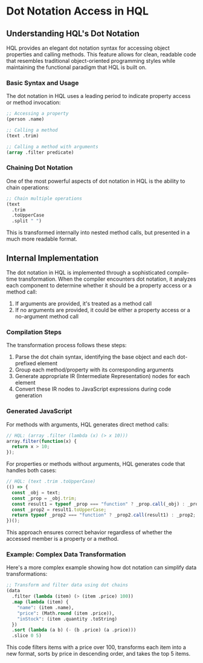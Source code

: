 # Dot Notation Access in HQL

## Understanding HQL's Dot Notation

HQL provides an elegant dot notation syntax for accessing object properties and calling methods. This feature allows for clean, readable code that resembles traditional object-oriented programming styles while maintaining the functional paradigm that HQL is built on.

### Basic Syntax and Usage

The dot notation in HQL uses a leading period to indicate property access or method invocation:

```lisp
;; Accessing a property
(person .name)

;; Calling a method
(text .trim)

;; Calling a method with arguments
(array .filter predicate)
```

### Chaining Dot Notation

One of the most powerful aspects of dot notation in HQL is the ability to chain operations:

```lisp
;; Chain multiple operations
(text
  .trim
  .toUpperCase
  .split " ")
```

This is transformed internally into nested method calls, but presented in a much more readable format.

## Internal Implementation

The dot notation in HQL is implemented through a sophisticated compile-time transformation. When the compiler encounters dot notation, it analyzes each component to determine whether it should be a property access or a method call:

1. If arguments are provided, it's treated as a method call
2. If no arguments are provided, it could be either a property access or a no-argument method call

### Compilation Steps

The transformation process follows these steps:

1. Parse the dot chain syntax, identifying the base object and each dot-prefixed element
2. Group each method/property with its corresponding arguments
3. Generate appropriate IR (Intermediate Representation) nodes for each element
4. Convert these IR nodes to JavaScript expressions during code generation

### Generated JavaScript

For methods with arguments, HQL generates direct method calls:

```javascript
// HQL: (array .filter (lambda (x) (> x 10)))
array.filter(function(x) {
  return x > 10;
});
```

For properties or methods without arguments, HQL generates code that handles both cases:

```javascript
// HQL: (text .trim .toUpperCase)
(() => {
  const _obj = text;
  const _prop = _obj.trim;
  const result1 = typeof _prop === "function" ? _prop.call(_obj) : _prop;
  const _prop2 = result1.toUpperCase;
  return typeof _prop2 === "function" ? _prop2.call(result1) : _prop2;
})();
```

This approach ensures correct behavior regardless of whether the accessed member is a property or a method.

### Example: Complex Data Transformation

Here's a more complex example showing how dot notation can simplify data transformations:

```lisp
;; Transform and filter data using dot chains
(data
  .filter (lambda (item) (> (item .price) 100))
  .map (lambda (item) {
    "name": (item .name),
    "price": (Math.round (item .price)),
    "inStock": (item .quantity .toString)
  })
  .sort (lambda (a b) (- (b .price) (a .price)))
  .slice 0 5)
```

This code filters items with a price over 100, transforms each item into a new format, sorts by price in descending order, and takes the top 5 items.